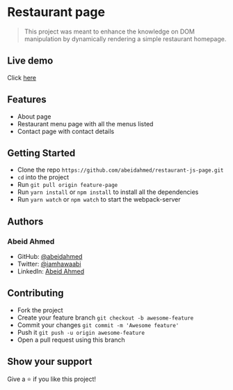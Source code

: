 # Restaurant page

> This project was meant to enhance the knowledge on DOM manipulation by
> dynamically rendering a simple restaurant homepage.

## Live demo

Click [here](https://abeidahmed.github.io/restaurant-js-page/)

## Features

- About page
- Restaurant menu page with all the menus listed
- Contact page with contact details

## Getting Started

- Clone the repo `https://github.com/abeidahmed/restaurant-js-page.git`
- `cd` into the project
- Run `git pull origin feature-page`
- Run `yarn install` or `npm install` to install all the dependencies
- Run `yarn watch` or `npm watch` to start the webpack-server

## Authors

### Abeid Ahmed

- GitHub: [@abeidahmed](https://github.com/abeidahmed)
- Twitter: [@iamhawaabi](https://twitter.com/iamhawaabi)
- LinkedIn: [Abeid Ahmed](https://www.linkedin.com/in/abeidahmed/)

## Contributing

- Fork the project
- Create your feature branch `git checkout -b awesome-feature`
- Commit your changes `git commit -m 'Awesome feature'`
- Push it `git push -u origin awesome-feature`
- Open a pull request using this branch

## Show your support

Give a ⭐️ if you like this project!

